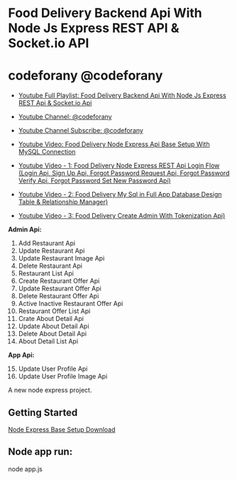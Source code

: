 # Food Delivery Backend Api With Node Js Express REST API & Socket.io API 

# codeforany @codeforany

- [Youtube Full Playlist: Food Delivery Backend Api With Node Js Express REST Api & Socket.io Api ](https://www.youtube.com/playlist?list=PLzcRC7PA0xWR8hUMwl6PTxJSkwpP4O36X)
- [Youtube Channel: @codeforany](https://www.youtube.com/channel/UCdQTp9wRK5vAOlEQZf9PHSg)
- [Youtube Channel Subscribe: @codeforany](https://www.youtube.com/channel/UCdQTp9wRK5vAOlEQZf9PHSg?sub_confirmation=1)


- [Youtube Video: Food Delivery Node Express Api Base Setup With MySQL Connection](https://youtu.be/kmcd231SVIo)
- [Youtube Video - 1: Food Delivery Node Express REST Api Login Flow (Login Api, Sign Up Api, Forgot Password Request Api, Forgot Password Verify Api, Forgot Password Set New Password Api) ](https://youtu.be/2-OXydrC9IY)

- [Youtube Video - 2: Food Delivery My Sql in Full App Database Design Table & Relationship Manager) ](https://youtu.be/axkwWDo1o-s)

- [Youtube Video - 3: Food Delivery Create Admin With Tokenization Api) ](https://youtu.be/M7OkuJI47OY)

<b> Admin Api: </b>
1) Add Restaurant Api
2) Update Restaurant Api
3) Update Restaurant Image Api
4) Delete Restaurant Api
5) Restaurant List Api
6) Create Restaurant Offer Api
7) Update Restaurant Offer Api
8) Delete Restaurant Offer Api
9) Active Inactive Restaurant Offer Api
10) Restaurant Offer List Api
11) Crate About Detail Api
12) Update About Detail Api
13) Delete About Detail Api
14) About Detail List Api

<b> App Api: </b>

15) Update User Profile Api
16) Update User Profile Image Api



A new node express project.
## Getting Started

[Node Express Base Setup Download](https://github.com/codeforany/node_express_api_base_setup_with-mysql-socket-io-connection)


## Node app run:
node app.js